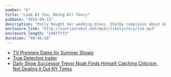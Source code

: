 ```yaml
---
number: "6"
title: "Look At You, Being All Fancy"
pubDate: "2015-04-13"
description: "Polly bought her wedding dress. Shelby complains about being tired. The Slap is finally over and everyone is thrilled. Polly & Shelby have a love-fest about CW show, iZombie. Also: Summer tv premieres are discussed."
enclosure_link: "http://sunriserobot.net/mp3s/likelystory/ls6.mp3"
enclosure_length: "24877772"
duration: "00:46:18"
---
```

- [TV Premiere Dates for Summer Shows](http://www.metacritic.com/feature/tv-premiere-dates)
- [True Detective trailer](http://variety.com/2015/tv/news/true-detective-season-2-watch-trailer-video-1201469406/) 
- [Daily Show Successor Trevor Noah Finds Himself Catching Criticism, Not Dealing It Out NY Times](http://www.nytimes.com/2015/04/10/arts/television/daily-show-trevor-noah-controversy-twitter.html)